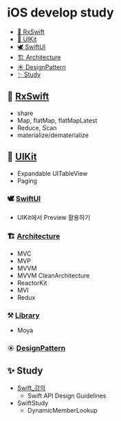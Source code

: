 # iOS develop study

- [🦅 RxSwift](#-RxSwift)
- [🦉 UIKit](#-UIKit)
- [🕊 SwiftUI](#-SwiftUI)
- [🏗 Architecture](#-Architecture)
- [☀️ DesignPattern](#-Study)
- [✨ Study](#-Study)

## 🦅 [RxSwift](https://github.com/soohyeon-won/SwiftStudy/tree/master/RxSwiftStudyInUIkit/RxSwift)
- share 
- Map, flatMap, flatMapLatest
- Reduce, Scan
- materialize/dematerialize

## 🦉 [UIKit](https://github.com/soohyeon-won/SwiftStudy/tree/master/RxSwiftStudyInUIkit/UIKit)
- Expandable UITableView
- Paging

### 🕊 [SwiftUI](https://github.com/soohyeon-won/SwiftStudy/tree/master/RxSwiftStudyInUIkit/SwiftUI)
- UIKit에서 Preview 활용하기

### 🏗 [Architecture](https://github.com/soohyeon-won/SwiftStudy/tree/master/RxSwiftStudyInUIkit/Study/Architecture)
- MVC
- MVP
- MVVM
- MVVM CleanArchitecture
- ReactorKit
- MVI
- Redux

### ⚒️ [Library](https://github.com/soohyeon-won/SwiftStudy/tree/master/RxSwiftStudyInUIkit/Study/Library)
* Moya

### ☀️ [DesignPattern](https://github.com/soohyeon-won/SwiftStudy/tree/master/RxSwiftStudyInUIkit/Study/DesignPatterns)

## ✨ Study
* [Swift_강의](https://github.com/soohyeon-won/SwiftStudy/tree/master/Swift_%EA%B0%95%EC%9D%98)
  - Swift API Design Guidelines
* SwiftStudy
  - DynamicMemberLookup
